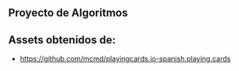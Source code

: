 ## Proyecto de Algoritmos

## Assets obtenidos de:
- https://github.com/mcmd/playingcards.io-spanish.playing.cards
